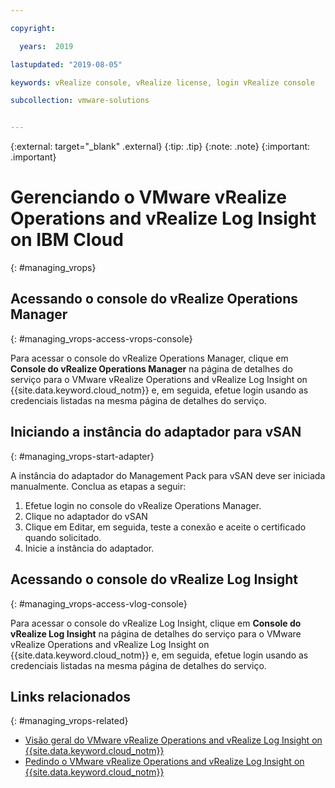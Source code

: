 ```yaml
---

copyright:

  years:  2019

lastupdated: "2019-08-05"

keywords: vRealize console, vRealize license, login vRealize console

subcollection: vmware-solutions


---
```


{:external: target="_blank" .external}
{:tip: .tip}
{:note: .note}
{:important: .important}

# Gerenciando o VMware vRealize Operations and vRealize Log Insight on IBM Cloud
{: #managing_vrops}

## Acessando o console do vRealize Operations Manager
{: #managing_vrops-access-vrops-console}

Para acessar o console do vRealize Operations Manager, clique em **Console do vRealize Operations Manager** na página de detalhes do serviço para o VMware vRealize Operations and vRealize Log Insight on {{site.data.keyword.cloud_notm}} e, em seguida, efetue login usando as credenciais listadas na mesma página de detalhes do serviço.

## Iniciando a instância do adaptador para vSAN
{: #managing_vrops-start-adapter}

A instância do adaptador do Management Pack para vSAN deve ser iniciada manualmente. Conclua as etapas a seguir:

1. Efetue login no console do vRealize Operations Manager.
2. Clique no adaptador do vSAN
3. Clique em Editar, em seguida, teste a conexão e aceite o certificado quando solicitado.
4. Inicie a instância do adaptador.

## Acessando o console do vRealize Log Insight
{: #managing_vrops-access-vlog-console}

Para acessar o console do vRealize Log Insight, clique em **Console do vRealize Log Insight** na página de detalhes do serviço para o VMware vRealize Operations and vRealize Log Insight on {{site.data.keyword.cloud_notm}} e, em seguida, efetue login usando as credenciais listadas na mesma página de detalhes do serviço.

## Links relacionados
{: #managing_vrops-related}

* [Visão geral do VMware vRealize Operations and vRealize Log Insight on {{site.data.keyword.cloud_notm}}](/docs/services/vmwaresolutions/services?topic=vmware-solutions-vrops_overview)
* [Pedindo o VMware vRealize Operations and vRealize Log Insight on {{site.data.keyword.cloud_notm}}](/docs/services/vmwaresolutions/services?topic=vmware-solutions-vrops_ordering)
